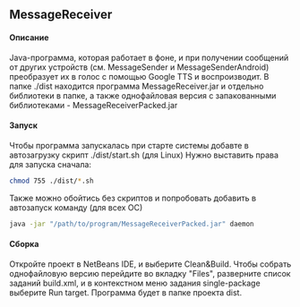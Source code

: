 ## MessageReceiver

#### Описание

Java-программа, которая работает в фоне, и при получении сообщений от других устройств (см. MessageSender и MessageSenderAndroid) преобразует их в голос с помощью Google TTS и воспроизводит.
В папке ./dist находится программа MessageReceiver.jar и отдельно библиотеки в папке, а также однофайловая версия с запакованными библиотеками - MessageReceiverPacked.jar

#### Запуск

Чтобы программа запускалась при старте системы добавте в автозагрузку скрипт ./dist/start.sh (для Linux)
Нужно выставить права для запуска сначала:
```bash
chmod 755 ./dist/*.sh
```

Также можно обойтись без скриптов и попробовать добавить в автозапуск команду (для всех ОС)
```bash
java -jar "/path/to/program/MessageReceiverPacked.jar" daemon
```

#### Сборка

Откройте проект в NetBeans IDE, и выберите Clean&Build. Чтобы собрать однофайловую версию перейдите во вкладку "Files", разверните список заданий build.xml, и в контекстном меню задания single-package выберите Run target.
Программа будет в папке проекта dist.
